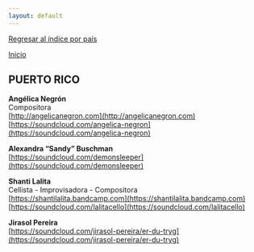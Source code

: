 ```yaml
---
layout: default
---
```


[Regresar al índice por país](./basededatos.html)  

[Inicio](./)  



## PUERTO RICO  

__Angélica Negrón__  
Compositora  
[http://angelicanegron.com](http://angelicanegron.com)  
[https://soundcloud.com/angelica-negron](https://soundcloud.com/angelica-negron)  

__Alexandra “Sandy” Buschman__  
[https://soundcloud.com/demonsleeper](https://soundcloud.com/demonsleeper)  

__Shanti Lalita__  
Cellista - Improvisadora - Compositora  
[https://shantilalita.bandcamp.com](https://shantilalita.bandcamp.com)  
[https://soundcloud.com/lalitacello](https://soundcloud.com/lalitacello)  

__Jirasol Pereira__  
[https://soundcloud.com/jirasol-pereira/er-du-tryg](https://soundcloud.com/jirasol-pereira/er-du-tryg)   

